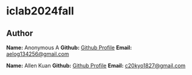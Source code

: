 # iclab2024fall

## Author
**Name:** Anonymous A
**Github:** [Github Profile](https://github.com/aelog134256)
**Email:** aelog134256@gmail.com

**Name:** Allen Kuan
**Github:** [Github Profile]([https://github.com/aelog134256](https://github.com/c20kyo1827/))
**Email:** c20kyo1827@gmail.com

